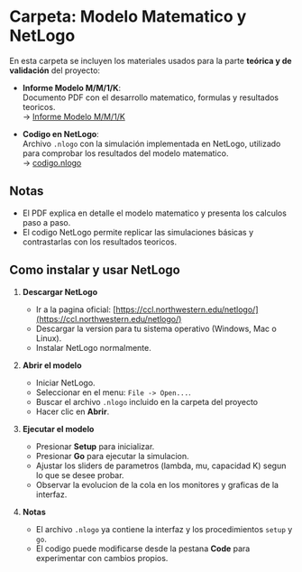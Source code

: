 #  Carpeta: Modelo Matematico y NetLogo

En esta carpeta se incluyen los materiales usados para la parte **teórica y de validación** del proyecto:

-  **Informe Modelo M/M/1/K**:  
  Documento PDF con el desarrollo matematico, formulas y resultados teoricos.  
  → [Informe Modelo M/M/1/K](InformeModelo.pdf)


-  **Codigo en NetLogo**:  
  Archivo `.nlogo` con la simulación implementada en NetLogo, utilizado para comprobar los resultados del modelo matematico.  
  → [codigo.nlogo](codigo.nlogo)

## Notas
- El PDF explica en detalle el modelo matematico y presenta los calculos paso a paso.  
- El codigo NetLogo permite replicar las simulaciones básicas y contrastarlas con los resultados teoricos.  

## Como instalar y usar NetLogo

1. **Descargar NetLogo**  
   - Ir a la pagina oficial: [https://ccl.northwestern.edu/netlogo/](https://ccl.northwestern.edu/netlogo/)  
   - Descargar la version para tu sistema operativo (Windows, Mac o Linux).  
   - Instalar NetLogo normalmente.  

2. **Abrir el modelo**  
   - Iniciar NetLogo.  
   - Seleccionar en el menu: `File -> Open...`.  
   - Buscar el archivo `.nlogo` incluido en la carpeta del proyecto   
   - Hacer clic en **Abrir**.  

3. **Ejecutar el modelo**  
   - Presionar **Setup** para inicializar.  
   - Presionar **Go** para ejecutar la simulacion.  
   - Ajustar los sliders de parametros (lambda, mu, capacidad K) segun lo que se desee probar.  
   - Observar la evolucion de la cola en los monitores y graficas de la interfaz.  

4. **Notas**  
   - El archivo `.nlogo` ya contiene la interfaz y los procedimientos `setup` y `go`.  
   - El codigo puede modificarse desde la pestana **Code** para experimentar con cambios propios.  
